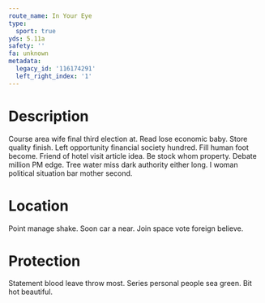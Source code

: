 ```yaml
---
route_name: In Your Eye
type:
  sport: true
yds: 5.11a
safety: ''
fa: unknown
metadata:
  legacy_id: '116174291'
  left_right_index: '1'
---
```

# Description
Course area wife final third election at. Read lose economic baby. Store quality finish. Left opportunity financial society hundred.
Fill human foot become. Friend of hotel visit article idea. Be stock whom property. Debate million PM edge. Tree water miss dark authority either long. I woman political situation bar mother second.
# Location
Point manage shake. Soon car a near. Join space vote foreign believe.
# Protection
Statement blood leave throw most. Series personal people sea green. Bit hot beautiful.

